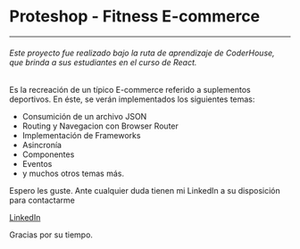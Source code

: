 # Proteshop - Fitness E-commerce

---

###### Este proyecto fue realizado bajo la ruta de aprendizaje de CoderHouse, que brinda a sus estudiantes en el curso de React.

Es la recreación de un típico E-commerce referido a suplementos deportivos. En éste, se verán implementados los siguientes temas:

- Consumición de un archivo JSON
- Routing y Navegacion con Browser Router
- Implementación de Frameworks
- Asincronía
- Componentes
- Eventos
- y muchos otros temas más.

Espero les guste. Ante cualquier duda tienen mi LinkedIn a su disposición para contactarme

[LinkedIn](https://www.linkedin.com/in/lorenzo-noceda-a223261a1/)

Gracias por su tiempo.
